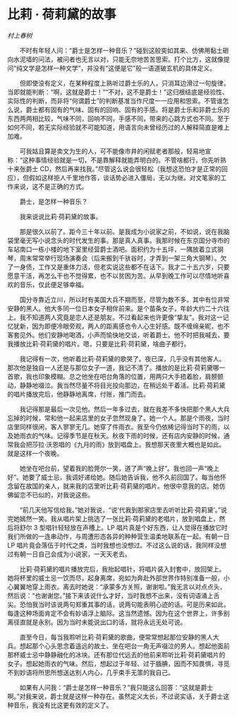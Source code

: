 # 比莉 · 荷莉黛的故事

*村上春树*

　　不时有年轻人问：“爵士是怎样一种音乐？”碰到这般突如其来、仿佛用黏土砸向水泥墙的问法，被问者也无言以对，只能无奈地苦苦思索。打个比方，这就像提问“纯文学是怎样一种文学”，并没有“这便是它”般一语道破玄机的具体定义。

　　但即使没有定义，在某种程度上熟听过爵士乐的人，只消耳边滑过一句旋律，当即就能判断：“啊，这就是爵士！”“不对，这不是爵士！”这归根结底是经验性、实际性的判断，而非将“何谓爵士”的判断基准当作尺度一一应用和思索。不管谁怎么说，爵士都有固有的气味、固有的回响、固有的手感。将是爵士乐和非爵士乐的东西两两相比较，气味不同，回响不同，手感不同，带来的心跳方式也不同。至于如何不同，若无实际经验就不可能知道，用语言向未曾经历过的人解释简直是难上加难。

　　可我姑且算是卖文为生的人，可不能像市井的闲赋老者那般，轻易地宣称：“这种事情经验就是一切，不是靠解释就能弄明白的。不管啥都行，你先听熟十来张爵士 CD，然后再来找我。”尽管这么说会很轻松（我想这恐怕才是正常的回应），但假如这样拒人千里地作答，谈话势必进入僵局，无以为继。对文笔家的工作来说，这不是正确的方式。

　　爵士，是怎样一种音乐？

　　我来说说比莉·荷莉黛的故事。

　　那是很久以前了。距今三十年以前。是我成为小说家之前，不如说，说在我脑袋里毫无写小说念头的时代发生的事。那是真人真事。我那时候在东京国分寺市的车站南口一栋小楼的地下室里经营爵士酒吧。面积约为十五坪，一隅放着立式钢琴，周末常常举行现场演奏会（后来搬到千驮谷时，才弄到一架三角大钢琴）。欠了一身债，工作又是重体力活，但老实说这些都不在话下。我才二十五六岁，只要愿意干活，再怎么干也不觉得累，也不以贫困为苦。从早到晚工作可以尽情地听喜欢的音乐，仅此便足够幸福。

　　国分寺靠近立川，所以时有美国大兵不期而至，尽管为数不多。其中有位非常安静的黑人。他大多同一位日本女子相伴前来。是个苗条女子，年龄大约二十六往上。我不知道两人究竟是恋人还是朋友。不过看起来也许更像“挚友”。我对这一记忆犹新，因为即便冷眼旁观，两人的距离感也令人心生好感。既不缠绵亲昵，也不客套见外。他们安静地喝酒，小声而愉快地交谈，听着爵士。他不时把我喊去，要我播放比莉·荷莉黛的唱片。嗯，只要是比莉·荷莉黛，啥曲子都行。

　　我记得有一次，他听着比莉·荷莉黛的歌哭了。夜已深，几乎没有其他客人。那次他是独自一人还是与那位女子一道，我记不清了。播放的是比莉·荷莉黛哪一首歌，我也印象模糊。总之他坐在吧台角落的位置，用两只大手捂着脸，肩膀颤动，静静地啜泣。我当然尽量不将目光投向那边，在稍远处干着活。比莉·荷莉黛的唱片播放完后，他静静地离席，付账，推门而去。

　　我记得那是最后一次见他。然后一年多过去，就在我差不多快把那个黑人大兵忘掉的时候，常和他一起来店里的女子忽然现身了。她一个人。那是个雨夜，当时店里同样很闲，客人寥寥无几。她穿了件雨衣。我至今仍依稀记得当时下的雨，以及她雨衣的气味。记得季节是在秋天。秋夜下雨的时候，还有店内安静的时候，通常我会把莎拉·沃恩唱的《九月的雨》放到唱盘上。我想那天夜里大概也是如此。就是这样一个夜晚。

　　她坐在吧台前，望着我的脸莞尔一笑，道了声“晚上好”。我也回一声“晚上好”。她要了威士忌，我调好递给她。随后她告诉我，他不久前回国了。每当他怀念留在故国的亲人，就来我的店里听比莉·荷莉黛的唱片。他很中意我的店。她仿佛留恋不已似的，对我说这些。

　　“前几天他写信给我。”她对我说，“说‘代我到那家店里去听听比莉·荷莉黛’。”说完她嫣然一笑。我从唱片架上挑选了一张比莉·荷莉黛的老唱片，放到唱盘上，然后将舒尔 3 型唱针轻轻放在声槽上。LP 唱片真是个好东西，让人觉得在播放它时我们所做的一连串动作，与周遭形态各异的种种营生温柔地联系在一起。有朝一日 LP 唱片竟会落伍于时代之类，当时我想也没想过。不过这么说的话，我同样没想过有朝一日自己会成为小说家，一天天老去。

　　比莉·荷莉黛的唱片播放完后，我抬起唱针，将唱片装入封套中，放回架上。她将杯里的威士忌一饮而尽，起身离席，宛如为奔赴外部世界作特别准备一般，小心翼翼地穿上雨衣。离去时她说：“承蒙多方关照，谢谢啦。”我无言以对点点头，然后说：“也谢谢您。”接下来该说什么才好，当时我想不出来，没有词语涌上舌尖。恐怕我当时该说两句郑重其事的话，说两句能表明心迹的话。可是历来如此，每逢这种场面肯定不会有妙语浮上脑际。这当然遗憾。因为在这个世界上，许多别离径直就是永别。因为当时未能说出口的话，就将永远无处可说。

　　直至今日，每当我聆听比莉·荷莉黛的歌曲，便常常想起那位安静的黑人大兵。想起那个心头思念着遥远的故土、坐在吧台一角无声啜泣的男人。想起他面前那杯威士忌中静静融化的冰块。还有那位代远去的他前来聆听比莉·荷莉黛唱片的女子。想起她雨衣的气味。然后，想起过于年轻、过于腼腆，因而不知畏惧，寻觅不到妙语将所思所想送达别人内心，几乎束手无策的我自己。

　　如果有人问我：“爵士是怎样一种音乐？”我只能这么回答：“这就是爵士啊。”对我来说，爵士就是这样一种存在。虽然定义太长，不过说实话，关于爵士这种音乐，我没有比这更有效的定义了。